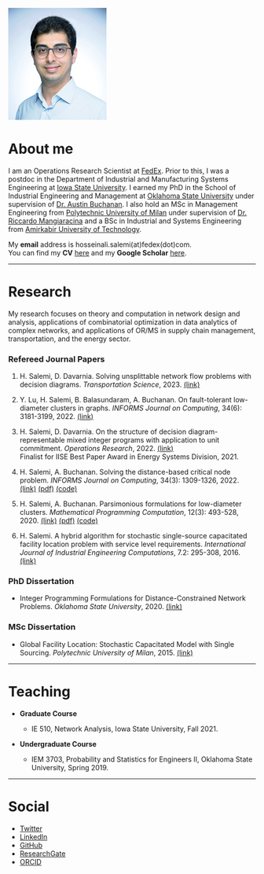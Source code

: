 ![headshot](https://raw.githubusercontent.com/halisalemi/halisalemi.github.io/master/assets/images/headshot.png)

# About me 
I am an Operations Research Scientist at [FedEx](https://www.fedex.com/en-us/home.html). Prior to this, I was a postdoc in the Department of Industrial and Manufacturing Systems Engineering at [Iowa State University](https://www.iastate.edu/). I earned my PhD in the School of Industrial Engineering and Management at [Oklahoma State University](https://go.okstate.edu/) under supervision of [Dr. Austin Buchanan](https://austinlbuchanan.github.io/). I also hold an MSc in Management Engineering from [Polytechnic University of Milan](https://www.polimi.it/en/) under supervision of [Dr. Riccardo Mangiaracina](https://www.som.polimi.it/en/professor/mangiaracina-riccardo/) and a BSc in Industrial and Systems Engineering from [Amirkabir University of Technology](http://aut.ac.ir/en/).

My **email** address is hosseinali.salemi(at)fedex(dot)com. <br>
You can find my **CV** [here](https://drive.google.com/file/d/14_IMphh3CjNon-iR4ReLyaj3pdNPaesU/view?usp=sharing) and my **Google Scholar** [here](https://scholar.google.com/citations?user=rvuBQ_MAAAAJ&hl=en&oi=ao).

* * *

# Research
My research focuses on theory and computation in network design and analysis, applications of combinatorial optimization in data analytics of complex networks, and applications of OR/MS in supply chain management, transportation, and the energy sector.   

### Refereed Journal Papers

1. H. Salemi, D. Davarnia. Solving unsplittable network flow problems with decision diagrams. *Transportation Science*, 2023. [(link)](https://pubsonline.informs.org/doi/abs/10.1287/trsc.2022.1194)

2. Y. Lu, H. Salemi, B. Balasundaram, A. Buchanan. On fault-tolerant low-diameter clusters in graphs. *INFORMS Journal on Computing*, 34(6): 3181-3199, 2022. [(link)](https://pubsonline.informs.org/doi/10.1287/ijoc.2022.1231)

3. H. Salemi, D. Davarnia. On the structure of decision diagram-representable mixed integer programs with application to unit commitment. *Operations Research*, 2022. [(link)](https://pubsonline.informs.org/doi/10.1287/opre.2022.2353)<br>
Finalist for IISE Best Paper Award in Energy Systems Division, 2021.

4. H. Salemi, A. Buchanan. Solving the distance-based critical node problem. *INFORMS Journal on Computing*, 34(3): 1309-1326, 2022. [(link)](https://pubsonline.informs.org/doi/abs/10.1287/ijoc.2021.1136) [(pdf)](https://drive.google.com/file/d/1mj6Y4AfKI7vkMUYea8Sg23StmuEkLHKH/view?usp=sharing) [(code)](https://github.com/halisalemi/DCNP)

5. H. Salemi, A. Buchanan. Parsimonious formulations for low-diameter clusters. *Mathematical Programming Computation*, 12(3): 493-528, 2020. [(link)](https://link.springer.com/article/10.1007/s12532-020-00175-6) [(pdf)](https://drive.google.com/file/d/1SgL7xWAeExdoQ3SjR0zertfrOOCoOlWA/view?usp=sharing) [(code)](https://github.com/halisalemi/ParsimoniousKClub)

5. H. Salemi. A hybrid algorithm for stochastic single-source capacitated facility location problem
with service level requirements. *International Journal of Industrial Engineering Computations*, 7.2: 295-308, 2016. [(link)](http://m.growingscience.com/ijiec/Vol7/IJIEC_2015_37.pdf)


### PhD Dissertation 

- Integer Programming Formulations for Distance-Constrained Network Problems. *Oklahoma State University*, 2020. [(link)](https://www.proquest.com/openview/eeb7e6aa9219ce4ee6bd16c67b5b0a7d/1.pdf?pq-origsite=gscholar&cbl=18750&diss=y)

### MSc Dissertation 

- Global Facility Location: Stochastic Capacitated Model with Single Sourcing. *Polytechnic University of Milan*, 2015. [(link)](https://www.politesi.polimi.it/handle/10589/108091)

* * *

# Teaching

- **Graduate Course** 
  - IE 510, Network Analysis, Iowa State University, Fall 2021.
  
- **Undergraduate Course** 
  - IEM 3703, Probability and Statistics for Engineers II, Oklahoma State University, Spring 2019.

* * *

# Social
- [Twitter](https://twitter.com/HASalemi)
- [LinkedIn](https://www.linkedin.com/in/hosseinalisalemi/)
- [GitHub](https://github.com/halisalemi)
- [ResearchGate](https://www.researchgate.net/profile/Hosseinali_Salemi)
- [ORCID](https://orcid.org/0000-0002-0675-7886)






